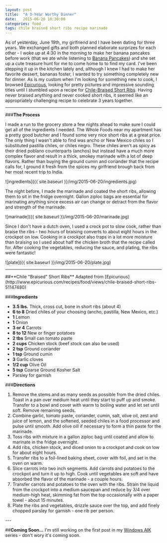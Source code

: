 ```yaml
---
layout: post
title:  "A 3-Year Worthy Dinner"
date:   2015-06-20 10:30:00
categories: food
tags: chile braised short ribs recipe marinade
---
```

As of yesterday, June 19th, my girlfriend and I have been dating for three years. We exchanged gifts and both planned elaborate surprizes for each other - I woke up at 4:30 in the morning to make her banana pancakes before work (that we ate while listening to [Banana Pancakes](https://youtu.be/SfnuApqiDBA)) and she set up a cute treasure hunt for me to come home to to find my card. I\'ve been stepping it up in the kitchen lately and, although I knew I had to make her favorite dessert, bananas foster, I wanted to try something completely new for dinner. As is my custom when I\'m looking for something new to cook, I browsed [Epicurious](http://www.epicurious.com/), looking for pretty pictures and impressive sounding titles until I stumbled upon a recipe for [Chile-Braised Short Ribs](http://www.epicurious.com/recipes/food/views/chile-braised-short-ribs-51147480). Having never braised anything and never cooked short ribs, it seemed like an appropriately challenging recipe to celebrate 3 years together.

---

###**The Process**

I made a run to the grocery store a few nights ahead to make sure I could get all of the ingredients I needed. The Whole Foods near my apartment has a pretty good butcher and I found some very nice short ribs at a great price. The only thing I wasn\'t able to find was ancho or New Mexico chiles so I substituted pastilla chiles, or chiles negro. These chiles aren\'t as spicy as their dried poblano counterparts (anchos) but instead have a much more complex flavor and result in a thick, smokey marinade with a lot of deep flavors. Rather than buying the ground cumin and coriander that the recipe calls for, I ground it fresh from the spices my girlfriend brough back from her most recent trip to India.

![ingredients]({{ site.baseurl }}/img/2015-06-20/ingredients.jpg)

The night before, I made the marinade and coated the short ribs, allowing them to sit in the fridge overnight. Gallon ziploc bags are essential for marinating anything since excess air can change or detract from the flavor and strength of the marinade.

![marinade]({{ site.baseurl }}/img/2015-06-20/marinade.jpg)

Since I don\'t have a dutch oven, I used a crock pot to slow cook, rather than braise the ribs - two hours of braising converts to about eight hours in the crockpot on low. Cooking in a crockpot also traps in a lot more moisture than braising so I used about half the chicken broth that the recipe called for. After cooking the vegetables, reducing the sauce, and plating, the ribs were fantastic!

![plate]({{ site.baseurl }}/img/2015-06-20/plate.jpg)

---
<div class="recipe" markdown="1">
##**Chile "Braised" Short Ribs**
Adapted from [Epicurious](http://www.epicurious.com/recipes/food/views/chile-braised-short-ribs-51147480)

###**Ingredients**
* **3.5 lbs.** Thick, cross cut, bone in short ribs (about 4)
* **6 to 8** Dried chiles of your choosing (ancho, pastilla, New Mexico, etc.)
* **1** Lemon
* **1** Onion
* **3 or 4** Carrots
* **8 to 12** New or finger potatoes
* **2 tbs** Small can tomato paste
* **2 cups** Chicken stock (beef stock can also be used)
* **2 tsp** Ground coriander
* **1 tsp** Ground cumin
* **3** Garlic cloves
* **1/2 cup** Olive Oil
* **5 tsp** Coarse Ground Kosher Salt
* Parsley for garnish

###**Directions**
1. Remove the stems and as many seeds as possible from the dried chiles. Toast in a pan over medium heat until they start to puff up and smoke. Transfer to a bowl and cover with warm to boiling water and let set until soft. Remove remaining seeds.
2. Combine garlic, tomato paste, coriander, cumin, salt, olive oil, zest and juice of lemon, and the softened, seeded chiles in a food processor and pulse until smooth. Add olive oill if necessary to form a thin paste for the marinade.
3. Toss ribs with mixture in a gallon ziploc bag until coated and allow to marinate in the fridge overnight.
4. Add ribs, chicken stock, and diced onion to a crockpot and cook on low for about eight hours.
5. Transfer ribs to a foil-lined baking sheet, cover with foil, and set in the oven on warm.
6. Slice carrots into two inch segments. Add carrots and potatoes to the crockpot and turn it up to high. Cook until vegetables are soft and have absorbed the flavor of the marinade - a couple hours.
7. Transfer carrots and potatoes to the oven with the ribs. Strain the liquid from the crockpot into a medium saucepan and reduce by 3/4 over medium-high heat, skimming fat from the top occasionally with a paper towel - about 15 minutes.
8. Plate the ribs and vegetables, drizzle sauce over the top, and add finely chopped parsley for garnish - one rib per person.
</div>
---

##**Coming Soon...**
I\'m still working on the first post in my [Windows AIK](http://www.microsoft.com/en-US/Download/details.aspx?id=5753) series - don\'t wory it\'s coming soon.
